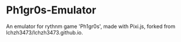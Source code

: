 # Ph1gr0s-Emulator
An emulator for rythnm game 'Ph1gr0s', made with Pixi.js, forked from lchzh3473/lchzh3473.github.io.
